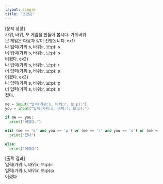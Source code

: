 ```yaml
---
layout: single
title: "조건문"
---
```


[문제 상황]  
가위, 바위, 보 게임을 만들어 봅시다. 가위바위  
보 게임은 다음과 같이 진행됩니다. ex1)  
나 입력(가위:s, 바위:r, 보:p): s  
너 입력(가위:s, 바위:r, 보:p): s  
비겼다. ex2)  
나 입력(가위:s, 바위:r, 보:p): r  
너 입력(가위:s, 바위:r, 보:p): s  
이겼다. ex3)  
나 입력(가위:s, 바위:r, 보:p): p  
너 입력(가위:s, 바위:r, 보:p): s  
졌다. 

~~~python
me = input("입력(가위:s, 바위:r, 보:p):")
you = input("입력(가위:s, 바위:r, 보:p):")

if me == you:
  print("비겼다.")

elif (me == 's' and you == 'p') or (me == 'r' and you == 's') or (me == 'p' and you == 'r'):
  print("졌다")
  
else:
  print("이겼다")

~~~

[출력 결과]  
입력(가위:s, 바위:r, 보:p):r  
입력(가위:s, 바위:r, 보:p):p  
이겼다  
